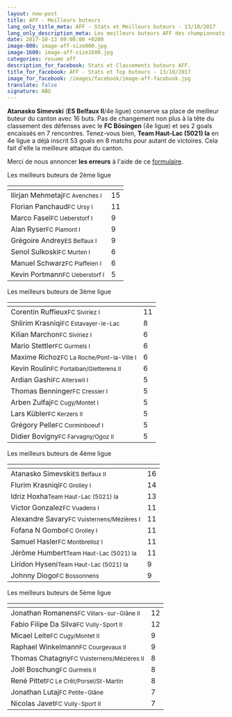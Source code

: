 ```yaml
---
layout: new-post
title: AFF - Meilleurs buteurs
lang_only_title_meta: AFF - Stats et Meilleurs buteurs - 13/10/2017
lang_only_description_meta: Les meilleurs buteurs AFF des championnats de football amateur de la 2e à la 5e ligue - 13/10/2017
date: 2017-10-13 09:00:00 +0200
image-800: image-aff-size800.jpg
image-1600: image-aff-size1600.jpg
categories: resume aff
description_for_facebook: Stats et Classements buteurs AFF.
title_for_facebook: AFF - Stats et Top buteurs - 13/10/2017
image_for_facebook: /images/facebook/image-aff-facebook.jpg
translate: false
signature: ABG
---
```

__Atanasko Simevski__ (__ES Belfaux II__/4e ligue) conserve sa place de meilleur buteur du canton avec 16 buts. Pas de changement non plus à la tête du classement des défenses avec le __FC Bösingen__ (4e ligue) et ses 2 goals encaissés en 7 rencontres. Tenez-vous bien, __Team Haut-Lac (5021) Ia__ en 4e ligue a déjà inscrit 53 goals en 8 matchs pour autant de victoires. Cela fait d'elle la meilleure attaque du canton.

Merci de nous annoncer <b>les erreurs</b> à l'aide de ce <a href="/formulaire-report-erreur" title="Signaler une erreur ou un problème">formulaire</a>.

Les meilleurs buteurs de 2ème ligue

<table class="table"><thead><tr><th><i class="fa fa-male"></i></th><th><i class="fa fa-futbol-o"></i></th></tr></thead><tbody><tr><td>Ilirjan Mehmetaj<span class='d-block team-name'><small>FC Avenches I</small></span></td><td>15</td></tr><tr><td>Florian Panchaud<span class='d-block team-name'><small>FC Ursy I</small></span></td><td>11</td></tr><tr><td>Marco Fasel<span class='d-block team-name'><small>FC Ueberstorf I</small></span></td><td>9</td></tr><tr><td>Alan Ryser<span class='d-block team-name'><small>FC Piamont I</small></span></td><td>9</td></tr><tr><td>Grégoire Andrey<span class='d-block team-name'><small>ES Belfaux I</small></span></td><td>9</td></tr><tr><td>Senol Sulkoski<span class='d-block team-name'><small>FC Murten I</small></span></td><td>6</td></tr><tr><td>Manuel Schwarz<span class='d-block team-name'><small>FC Plaffeien I</small></span></td><td>6</td></tr><tr><td>Kevin Portmann<span class='d-block team-name'><small>FC Ueberstorf I</small></span></td><td>5</td></tr></tbody></table>

Les meilleurs buteurs de 3ème ligue

<table class="table"><thead><tr><th><i class="fa fa-male"></i></th><th><i class="fa fa-futbol-o"></i></th></tr></thead><tbody><tr><td>Corentin Ruffieux<span class='d-block team-name'><small>FC Siviriez I</small></span></td><td>11</td></tr><tr><td>Shlirim Krasniqi<span class='d-block team-name'><small>FC Estavayer-le-Lac</small></span></td><td>8</td></tr><tr><td>Kilian Marchon<span class='d-block team-name'><small>FC Siviriez I</small></span></td><td>6</td></tr><tr><td>Mario Stettler<span class='d-block team-name'><small>FC Gurmels I</small></span></td><td>6</td></tr><tr><td>Maxime Richoz<span class='d-block team-name'><small>FC La Roche/Pont-la-Ville I</small></span></td><td>6</td></tr><tr><td>Kevin Roulin<span class='d-block team-name'><small>FC Portalban/Gletterens II</small></span></td><td>6</td></tr><tr><td>Ardian Gashi<span class='d-block team-name'><small>FC Alterswil I</small></span></td><td>5</td></tr><tr><td>Thomas Benninger<span class='d-block team-name'><small>FC Cressier I</small></span></td><td>5</td></tr><tr><td>Arben Zulfaj<span class='d-block team-name'><small>FC Cugy/Montet I</small></span></td><td>5</td></tr><tr><td>Lars Kübler<span class='d-block team-name'><small>FC Kerzers II</small></span></td><td>5</td></tr><tr><td>Grégory Pelle<span class='d-block team-name'><small>FC Corminboeuf I</small></span></td><td>5</td></tr><tr><td>Didier Bovigny<span class='d-block team-name'><small>FC Farvagny/Ogoz II</small></span></td><td>5</td></tr></tbody></table>

Les meilleurs buteurs de 4ème ligue

<table class="table"><thead><tr><th><i class="fa fa-male"></i></th><th><i class="fa fa-futbol-o"></i></th></tr></thead><tbody><tr><td>Atanasko Simevski<span class='d-block team-name'><small>ES Belfaux II</small></span></td><td>16</td></tr><tr><td>Flurim Krasniqi<span class='d-block team-name'><small>FC Grolley I</small></span></td><td>14</td></tr><tr><td>Idriz Hoxha<span class='d-block team-name'><small>Team Haut-Lac (5021) Ia</small></span></td><td>13</td></tr><tr><td>Victor Gonzalez<span class='d-block team-name'><small>FC Vuadens I</small></span></td><td>11</td></tr><tr><td>Alexandre Savary<span class='d-block team-name'><small>FC Vuisternens/Mézières I</small></span></td><td>11</td></tr><tr><td>Fofana N Gombo<span class='d-block team-name'><small>FC Grolley I</small></span></td><td>11</td></tr><tr><td>Samuel Hasler<span class='d-block team-name'><small>FC Montbrelloz I</small></span></td><td>11</td></tr><tr><td>Jérôme Humbert<span class='d-block team-name'><small>Team Haut-Lac (5021) Ia</small></span></td><td>11</td></tr><tr><td>Liridon Hyseni<span class='d-block team-name'><small>Team Haut-Lac (5021) Ia</small></span></td><td>9</td></tr><tr><td>Johnny Diogo<span class='d-block team-name'><small>FC Bossonnens</small></span></td><td>9</td></tr></tbody></table>

Les meilleurs buteurs de 5ème ligue

<table class="table"><thead><tr><th><i class="fa fa-male"></i></th><th><i class="fa fa-futbol-o"></i></th></tr></thead><tbody><tr><td>Jonathan Romanens<span class='d-block team-name'><small>FC Villars-sur-Glâne II</small></span></td><td>12</td></tr><tr><td>Fabio Filipe Da Silva<span class='d-block team-name'><small>FC Vully-Sport II</small></span></td><td>12</td></tr><tr><td>Micael Leite<span class='d-block team-name'><small>FC Cugy/Montet II</small></span></td><td>9</td></tr><tr><td>Raphael Winkelmann<span class='d-block team-name'><small>FC Courgevaux II</small></span></td><td>9</td></tr><tr><td>Thomas Chatagny<span class='d-block team-name'><small>FC Vuisternens/Mézières II</small></span></td><td>8</td></tr><tr><td>Joël Boschung<span class='d-block team-name'><small>FC Gurmels II</small></span></td><td>8</td></tr><tr><td>René Pittet<span class='d-block team-name'><small>FC Le Crêt/Porsel/St-Martin</small></span></td><td>8</td></tr><tr><td>Jonathan Lutaj<span class='d-block team-name'><small>FC Petite-Glâne</small></span></td><td>7</td></tr><tr><td>Nicolas Javet<span class='d-block team-name'><small>FC Vully-Sport II</small></span></td><td>7</td></tr></tbody></table>


